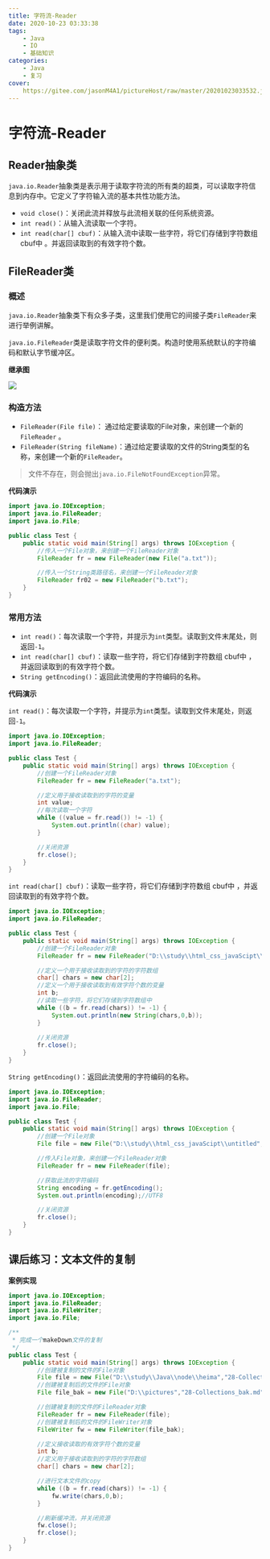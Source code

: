 ```yaml
---
title: 字符流-Reader
date: 2020-10-23 03:33:38
tags:
	- Java
	- IO
	- 基础知识
categories:
	- Java
	- 复习
cover:
	https://gitee.com/jasonM4A1/pictureHost/raw/master/20201023033532.jpg
---
```


# 字符流-Reader

## Reader抽象类

`java.io.Reader`抽象类是表示用于读取字符流的所有类的超类，可以读取字符信息到内存中。它定义了字符输入流的基本共性功能方法。

+ `void close()`：关闭此流并释放与此流相关联的任何系统资源。    
+ `int read()`：从输入流读取一个字符。 
+ `int read(char[] cbuf)`：从输入流中读取一些字符，将它们存储到字符数组 cbuf中 。并返回读取到的有效字符个数。

## FileReader类

### 概述

`java.io.Reader`抽象类下有众多子类，这里我们使用它的间接子类`FileReader`来进行举例讲解。

`java.io.FileReader`类是读取字符文件的便利类。构造时使用系统默认的字符编码和默认字节缓冲区。

**继承图**

![](https://gitee.com/jasonM4A1/pictureHost/raw/master/20201023032249.png)

### 构造方法

+ `FileReader(File file)`： 通过给定要读取的File对象，来创建一个新的`FileReader` 。
+ `FileReader(String fileName)`：通过给定要读取的文件的String类型的名称，来创建一个新的`FileReader`。

> 文件不存在，则会抛出`java.io.FileNotFoundException`异常。

**代码演示**

~~~java
import java.io.IOException;
import java.io.FileReader;
import java.io.File;

public class Test {
    public static void main(String[] args) throws IOException {
        //传入一个File对象，来创建一个FileReader对象
        FileReader fr = new FileReader(new File("a.txt"));

        //传入一个String类路径名，来创建一个FileReader对象
        FileReader fr02 = new FileReader("b.txt");
    }
}
~~~

### 常用方法

+ `int read()`：每次读取一个字符，并提示为`int`类型。读取到文件末尾处，则返回`-1`。
+ `int read(char[] cbuf)`：读取一些字符，将它们存储到字符数组 cbuf中 ，并返回读取到的有效字符个数。
+ `String getEncoding()`：返回此流使用的字符编码的名称。

**代码演示**

`int read()`：每次读取一个字符，并提示为`int`类型。读取到文件末尾处，则返回`-1`。

~~~java
import java.io.IOException;
import java.io.FileReader;

public class Test {
    public static void main(String[] args) throws IOException {
        //创建一个FileReader对象
        FileReader fr = new FileReader("a.txt");

        //定义用于接收读取到的字符的变量
        int value;
        //每次读取一个字符
        while ((value = fr.read()) != -1) {
            System.out.println((char) value);
        }

        //关闭资源
        fr.close();
    }
}
~~~

`int read(char[] cbuf)`：读取一些字符，将它们存储到字符数组 cbuf中 ，并返回读取到的有效字符个数。

~~~java
import java.io.IOException;
import java.io.FileReader;

public class Test {
    public static void main(String[] args) throws IOException {
        //创建一个FileReader对象
        FileReader fr = new FileReader("D:\\study\\html_css_javaScipt\\untitled\\a.txt");

        //定义一个用于接收读取到的字符的字符数组
        char[] chars = new char[2];
        //定义一个用于接收读取到有效字符个数的变量
        int b;
        //读取一些字符，将它们存储到字符数组中
        while ((b = fr.read(chars)) != -1) {
            System.out.println(new String(chars,0,b));
        }
        
        //关闭资源
        fr.close();
    }
}
~~~

`String getEncoding()`：返回此流使用的字符编码的名称。

~~~java
import java.io.IOException;
import java.io.FileReader;
import java.io.File;

public class Test {
    public static void main(String[] args) throws IOException {
        //创建一个File对象
        File file = new File("D:\\study\\html_css_javaScipt\\untitled","a.txt");

        //传入File对象，来创建一个FileReader对象
        FileReader fr = new FileReader(file);

        //获取此流的字符编码
        String encoding = fr.getEncoding();
        System.out.println(encoding);//UTF8

        //关闭资源
        fr.close();
    }
}
~~~

## 课后练习：文本文件的复制

**案例实现**

~~~java
import java.io.IOException;
import java.io.FileReader;
import java.io.FileWriter;
import java.io.File;

/**
 * 完成一个makeDown文件的复制
 */
public class Test {
    public static void main(String[] args) throws IOException {
        //创建被复制的文件的File对象
        File file = new File("D:\\study\\Java\\node\\heima","28-Collections.md");
        //创建被复制后的文件的File对象
        File file_bak = new File("D:\\pictures","28-Collections_bak.md");

        //创建被复制的文件的FileReader对象
        FileReader fr = new FileReader(file);
        //创建被复制后的文件的FileWriter对象
        FileWriter fw = new FileWriter(file_bak);

        //定义接收读取的有效字符个数的变量
        int b;
        //定义用于接收读取到的字符的字符数组
        char[] chars = new char[2];

        //进行文本文件的copy
        while ((b = fr.read(chars)) != -1) {
            fw.write(chars,0,b);
        }

        //刷新缓冲流，并关闭资源
        fw.close();
        fr.close();
    }
}
~~~



